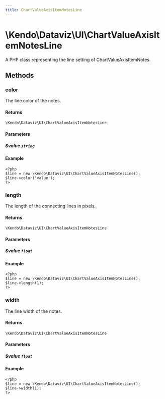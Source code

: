 ```yaml
---
title: ChartValueAxisItemNotesLine
---
```


# \Kendo\Dataviz\UI\ChartValueAxisItemNotesLine

A PHP class representing the line setting of ChartValueAxisItemNotes.


## Methods

### color
The line color of the notes.

#### Returns
`\Kendo\Dataviz\UI\ChartValueAxisItemNotesLine`

#### Parameters

##### $value `string`



#### Example 
    <?php
    $line = new \Kendo\Dataviz\UI\ChartValueAxisItemNotesLine();
    $line->color('value');
    ?>

### length
The length of the connecting lines in pixels.

#### Returns
`\Kendo\Dataviz\UI\ChartValueAxisItemNotesLine`

#### Parameters

##### $value `float`



#### Example 
    <?php
    $line = new \Kendo\Dataviz\UI\ChartValueAxisItemNotesLine();
    $line->length(1);
    ?>

### width
The line width of the notes.

#### Returns
`\Kendo\Dataviz\UI\ChartValueAxisItemNotesLine`

#### Parameters

##### $value `float`



#### Example 
    <?php
    $line = new \Kendo\Dataviz\UI\ChartValueAxisItemNotesLine();
    $line->width(1);
    ?>

